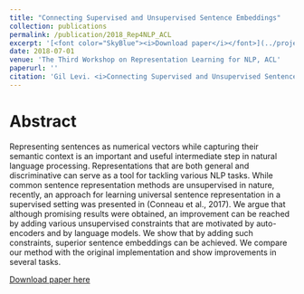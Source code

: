 ```yaml
---
title: "Connecting Supervised and Unsupervised Sentence Embeddings"
collection: publications
permalink: /publication/2018_Rep4NLP_ACL
excerpt: '[<font color="SkyBlue"><i>Download paper</i></font>](../projects/sent_embed/GilLeviRep4NLP_ACL18.pdf)'
date: 2018-07-01 
venue: 'The Third Workshop on Representation Learning for NLP, ACL'
paperurl: ''
citation: 'Gil Levi. <i>Connecting Supervised and Unsupervised Sentence Embeddings</i>. Proceedings of The Third Workshop on Representation Learning for NLP (RepL4NLP), ACL 2018.'
---
```


# Abstract 
Representing sentences as numerical vectors while capturing their semantic context is an important and useful intermediate step in natural language processing. Representations that are both general and discriminative can serve as a tool for tackling various NLP tasks. While common sentence representation methods are unsupervised in nature, recently, an approach for learning universal sentence representation in a supervised setting was presented in (Conneau et al., 2017). We argue that although promising results were obtained, an improvement can be reached by adding various unsupervised constraints that are motivated by auto-encoders and by language models. We show that by adding such constraints, superior sentence embeddings can be achieved. We compare our method with the original implementation and show improvements in several tasks.


[Download paper here](../projects/sent_embed/GilLeviRep4NLP_ACL18.pdf)

